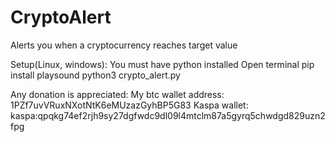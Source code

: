 # CryptoAlert
Alerts you when a cryptocurrency reaches target value


Setup(Linux, windows):
You must have python installed
Open terminal
pip install playsound
python3 crypto_alert.py



Any donation is appreciated:
My btc wallet address: 1PZf7uvVRuxNXotNtK6eMUzazGyhBP5G83
Kaspa wallet: kaspa:qpqkg74ef2rjh9sy27dgfwdc9dl09l4mtclm87a5gyrq5chwdgd829uzn2fpg
